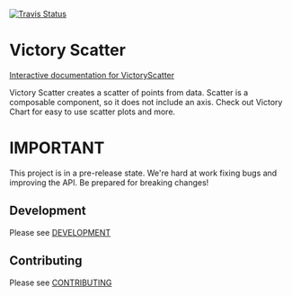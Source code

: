 [![Travis Status][trav_img]][trav_site]

Victory Scatter
=========================

[Interactive documentation for VictoryScatter]("https://victory.formidable.com/victory-scatter")

Victory Scatter creates a scatter of points from data. Scatter is a composable component, so it does not include an axis.  Check out Victory Chart for easy to use scatter plots and more.

IMPORTANT
=========

This project is in a pre-release state. We're hard at work fixing bugs and improving the API. Be prepared for breaking changes!

## Development

Please see [DEVELOPMENT](DEVELOPMENT.md)

## Contributing

Please see [CONTRIBUTING](CONTRIBUTING.md)

[trav_img]: https://api.travis-ci.org/FormidableLabs/victory-scatter.svg
[trav_site]: https://travis-ci.org/FormidableLabs/victory-scatter
